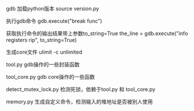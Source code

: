gdb 加载python版本
source version.py

执行gdb命令
gdb.execute("break func")

获取执行命令的输出结果带上参数to_string=True
the_line = gdb.execute("info registers rip", to_string=True)

生成core文件
ulimit -c unlimited

tool.py gdb操作的一些封装函数

tool_core.py  gdb core操作的一些函数


detect_mutex_lock.py   检测死锁，依赖于tool.py  和 tool_core.py

memory.py  生成自定义命令，检测输入的堆地址是否被别人使用

